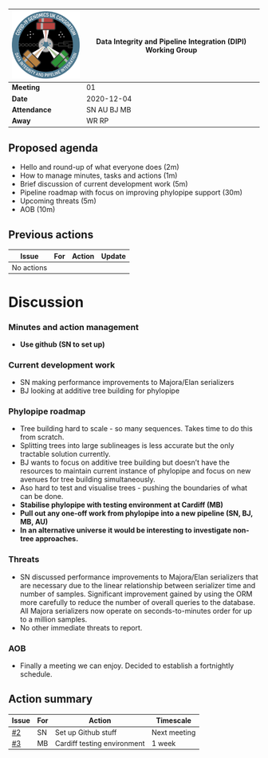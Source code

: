 

| <img src="/assets/dipi.png" alt="DIPI Badge" width="150">      | Data Integrity and Pipeline Integration (DIPI) Working Group |
| -------------- | ----------------- |
| **Meeting**    | 01                |
| **Date**       | 2020-12-04        |
| **Attendance** | SN AU BJ MB       |
| **Away**       |             WR RP |

## Proposed agenda

* Hello and round-up of what everyone does (2m)
* How to manage minutes, tasks and actions (1m)
* Brief discussion of current development work (5m)
* Pipeline roadmap with focus on improving phylopipe support (30m)
* Upcoming threats (5m)
* AOB (10m)

## Previous actions

| Issue | For | Action          | Update             |
|-------|-----|-----------------|--------------------|
| No actions                                         |

# Discussion

### Minutes and action management

* **Use github (SN to set up)**

### Current development work

* SN making performance improvements to Majora/Elan serializers
* BJ looking at additive tree building for phylopipe

### Phylopipe roadmap

* Tree building hard to scale - so many sequences. Takes time to do this from scratch.
* Splitting trees into large sublineages is less accurate but the only tractable solution currently. 
* BJ wants to focus on additive tree building but doesn’t have the resources to maintain current instance of phylopipe and focus on new avenues for tree building simultaneously.
* Aso hard to test and visualise trees - pushing the boundaries of what can be done.
* **Stabilise phylopipe with testing environment at Cardiff (MB)**
* **Pull out any one-off work from phylopipe into a new pipeline (SN, BJ, MB, AU)**
* **In an alternative universe it would be interesting to investigate non-tree approaches.**

### Threats

* SN discussed performance improvements to Majora/Elan serializers that are necessary due to the linear relationship between serializer time and number of samples. Significant improvement gained by using the ORM more carefully to reduce the number of overall queries to the database. All Majora serializers now operate on seconds-to-minutes order for up to a million samples.
* No other immediate threats to report.

### AOB

* Finally a meeting we can enjoy. Decided to establish a fortnightly schedule.

## Action summary

| Issue | For | Action          | Timescale          |
|-------|-----|-----------------|--------------------|
| [#2](https://github.com/cog-uk/dipi-group/issues/2) | SN | Set up Github stuff | Next meeting |
| [#3](https://github.com/cog-uk/dipi-group/issues/3) | MB | Cardiff testing environment | 1 week |
